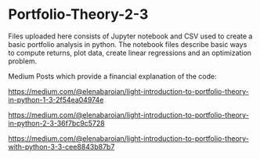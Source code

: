 # Portfolio-Theory-2-3


Files uploaded here consists of Jupyter notebook and CSV used to create a basic portfolio analysis in python. The notebook files describe basic ways to compute returns, plot data, create linear regressions and an optimization problem.

Medium Posts which provide a financial explanation of the code:

https://medium.com/@elenabaroian/light-introduction-to-portfolio-theory-in-python-1-3-2f54ea04974e

https://medium.com/@elenabaroian/light-introduction-to-portfolio-theory-in-python-2-3-36f7bc9c5728

https://medium.com/@elenabaroian/light-introduction-to-portfolio-theory-with-python-3-3-cee8843b87b7
